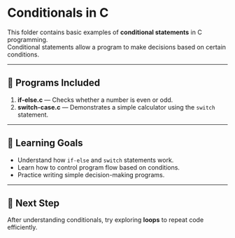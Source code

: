 # Conditionals in C

This folder contains basic examples of **conditional statements** in C programming.  
Conditional statements allow a program to make decisions based on certain conditions.

---

## 📘 Programs Included

1. **if-else.c** — Checks whether a number is even or odd.  
2. **switch-case.c** — Demonstrates a simple calculator using the `switch` statement.

---

## 🧠 Learning Goals
- Understand how `if-else` and `switch` statements work.  
- Learn how to control program flow based on conditions.  
- Practice writing simple decision-making programs.

---

## 🚀 Next Step
After understanding conditionals, try exploring **loops** to repeat code efficiently.
